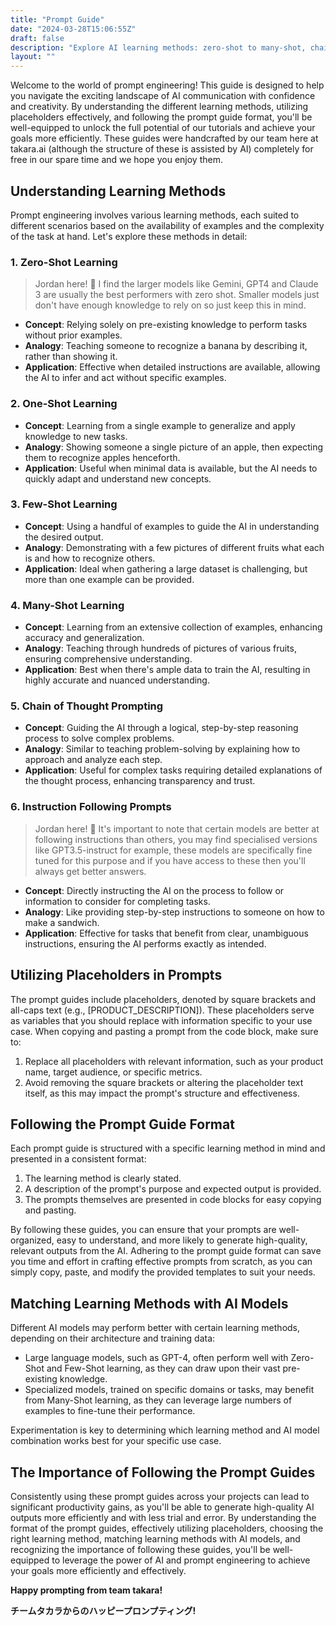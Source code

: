 ```yaml
---
title: "Prompt Guide"
date: "2024-03-28T15:06:55Z"
draft: false
description: "Explore AI learning methods: zero-shot to many-shot, chain of thought, and instruction following, to harness AI's full potential."
layout: ""
---
```


Welcome to the world of prompt engineering! This guide is designed to help you navigate the exciting landscape of AI communication with confidence and creativity. By understanding the different learning methods, utilizing placeholders effectively, and following the prompt guide format, you'll be well-equipped to unlock the full potential of our tutorials and achieve your goals more efficiently. These guides were handcrafted by our team here at takara.ai (although the structure of these is assisted by AI) completely for free in our spare time and we hope you enjoy them.

## Understanding Learning Methods

Prompt engineering involves various learning methods, each suited to different scenarios based on the availability of examples and the complexity of the task at hand. Let's explore these methods in detail:

### 1. Zero-Shot Learning

> Jordan here! &#128075; I find the larger models like Gemini, GPT4 and Claude 3 are usually the best performers with zero shot. Smaller models just don't have enough knowledge to rely on so just keep this in mind.

- **Concept**: Relying solely on pre-existing knowledge to perform tasks without prior examples.
- **Analogy**: Teaching someone to recognize a banana by describing it, rather than showing it.
- **Application**: Effective when detailed instructions are available, allowing the AI to infer and act without specific examples.

### 2. One-Shot Learning

- **Concept**: Learning from a single example to generalize and apply knowledge to new tasks.
- **Analogy**: Showing someone a single picture of an apple, then expecting them to recognize apples henceforth.
- **Application**: Useful when minimal data is available, but the AI needs to quickly adapt and understand new concepts.

### 3. Few-Shot Learning

- **Concept**: Using a handful of examples to guide the AI in understanding the desired output.
- **Analogy**: Demonstrating with a few pictures of different fruits what each is and how to recognize others.
- **Application**: Ideal when gathering a large dataset is challenging, but more than one example can be provided.

### 4. Many-Shot Learning

- **Concept**: Learning from an extensive collection of examples, enhancing accuracy and generalization.
- **Analogy**: Teaching through hundreds of pictures of various fruits, ensuring comprehensive understanding.
- **Application**: Best when there's ample data to train the AI, resulting in highly accurate and nuanced understanding.

### 5. Chain of Thought Prompting

- **Concept**: Guiding the AI through a logical, step-by-step reasoning process to solve complex problems.
- **Analogy**: Similar to teaching problem-solving by explaining how to approach and analyze each step.
- **Application**: Useful for complex tasks requiring detailed explanations of the thought process, enhancing transparency and trust.

### 6. Instruction Following Prompts

> Jordan here! &#128075; It's important to note that certain models are better at following instructions than others, you may find specialised versions like GPT3.5-instruct for example, these models are specifically fine tuned for this purpose and if you have access to these then you'll always get better answers.

- **Concept**: Directly instructing the AI on the process to follow or information to consider for completing tasks.
- **Analogy**: Like providing step-by-step instructions to someone on how to make a sandwich.
- **Application**: Effective for tasks that benefit from clear, unambiguous instructions, ensuring the AI performs exactly as intended.

## Utilizing Placeholders in Prompts

The prompt guides include placeholders, denoted by square brackets and all-caps text (e.g., [PRODUCT_DESCRIPTION]). These placeholders serve as variables that you should replace with information specific to your use case. When copying and pasting a prompt from the code block, make sure to:

1. Replace all placeholders with relevant information, such as your product name, target audience, or specific metrics.
2. Avoid removing the square brackets or altering the placeholder text itself, as this may impact the prompt's structure and effectiveness.

## Following the Prompt Guide Format

Each prompt guide is structured with a specific learning method in mind and presented in a consistent format:

1. The learning method is clearly stated.
2. A description of the prompt's purpose and expected output is provided.
3. The prompts themselves are presented in code blocks for easy copying and pasting.

By following these guides, you can ensure that your prompts are well-organized, easy to understand, and more likely to generate high-quality, relevant outputs from the AI. Adhering to the prompt guide format can save you time and effort in crafting effective prompts from scratch, as you can simply copy, paste, and modify the provided templates to suit your needs.

## Matching Learning Methods with AI Models

Different AI models may perform better with certain learning methods, depending on their architecture and training data:

- Large language models, such as GPT-4, often perform well with Zero-Shot and Few-Shot learning, as they can draw upon their vast pre-existing knowledge.
- Specialized models, trained on specific domains or tasks, may benefit from Many-Shot learning, as they can leverage large numbers of examples to fine-tune their performance.

Experimentation is key to determining which learning method and AI model combination works best for your specific use case.

## The Importance of Following the Prompt Guides

Consistently using these prompt guides across your projects can lead to significant productivity gains, as you'll be able to generate high-quality AI outputs more efficiently and with less trial and error. By understanding the format of the prompt guides, effectively utilizing placeholders, choosing the right learning method, matching learning methods with AI models, and recognizing the importance of following these guides, you'll be well-equipped to leverage the power of AI and prompt engineering to achieve your goals more efficiently and effectively.

**Happy prompting from team takara!**

**チームタカラからのハッピープロンプティング!**
